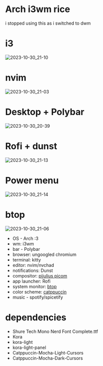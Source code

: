 # **Arch i3wm rice**

i stopped using this as i switched to dwm

# **i3**
![2023-10-30_21-10](https://github.com/fruitsaladchan/Archi3-rice/assets/124645742/2248d01b-1c6a-4272-b6b3-2196510ffd66)

# **nvim**
![2023-10-30_21-03](https://github.com/fruitsaladchan/Archi3-rice/assets/124645742/24f06596-138d-4dbd-87b6-7d14b39a9b19)

# **Desktop + Polybar**
![2023-10-30_20-39](https://github.com/fruitsaladchan/Archi3-rice/assets/124645742/792594d6-7bf7-4298-8878-26132d054b33)


# **Rofi + dunst**
![2023-10-30_21-13](https://github.com/fruitsaladchan/Archi3-rice/assets/124645742/d581f56e-30c8-4b28-bd79-05d4403727c7)


# **Power menu**
![2023-10-30_21-14](https://github.com/fruitsaladchan/Archi3-rice/assets/124645742/83a515f7-c668-4eac-8902-23986b152614)


# **btop**
![2023-10-30_21-06](https://github.com/fruitsaladchan/Archi3-rice/assets/124645742/e5715949-86ea-4e4f-95d1-4a315113f364)


- OS - Arch :3
- wm: i3wm
- bar - Polybar
- browser: ungoogled chromium
- terminal: kitty
- editor: nvim/nvchad
- notifications: Dunst
- compositor: [pijulius picom](https://github.com/pijulius/picom)
- app launcher: Rofi
- system monitor: [btop](https://github.com/aristocratos/btop)
- color scheme: [catppuccin](https://github.com/catppuccin/catppuccin)
- music - spotify/spicetify


# **dependencies**
* Shure Tech Mono Nerd Font Complete.ttf
* Kora
* kora-light
* kora-light-panel
* Catppuccin-Mocha-Light-Cursors
* Catppuccin-Mocha-Dark-Cursors
